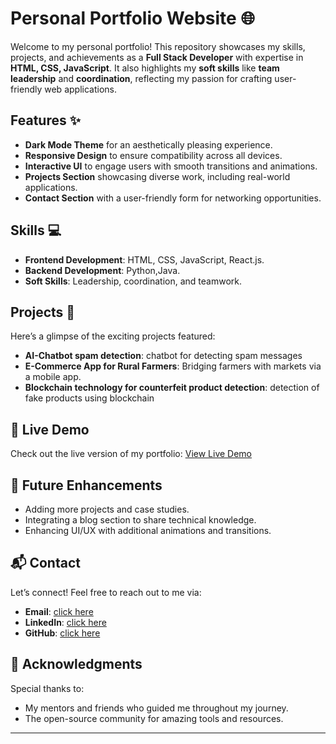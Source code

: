 # Personal Portfolio Website 🌐  

Welcome to my personal portfolio! This repository showcases my skills, projects, and achievements as a **Full Stack Developer** with expertise in **HTML, CSS, JavaScript**. It also highlights my **soft skills** like **team leadership** and **coordination**, reflecting my passion for crafting user-friendly web applications.  

## Features ✨  
- **Dark Mode Theme** for an aesthetically pleasing experience.  
- **Responsive Design** to ensure compatibility across all devices.  
- **Interactive UI** to engage users with smooth transitions and animations.  
- **Projects Section** showcasing diverse work, including real-world applications.  
- **Contact Section** with a user-friendly form for networking opportunities.  

## Skills 💻  
- **Frontend Development**: HTML, CSS, JavaScript, React.js.  
- **Backend Development**: Python,Java.  
- **Soft Skills**: Leadership, coordination, and teamwork.  

## Projects 🚀  
Here’s a glimpse of the exciting projects featured:    
- **AI-Chatbot spam detection**: chatbot for detecting spam messages 
- **E-Commerce App for Rural Farmers**: Bridging farmers with markets via a mobile app.
- **Blockchain technology for counterfeit product detection**: detection of fake products using blockchain
  
## 🎥 Live Demo  
Check out the live version of my portfolio: [View Live Demo](https://monish-005.github.io/Portfolio/)  


## 📝 Future Enhancements  
- Adding more projects and case studies.  
- Integrating a blog section to share technical knowledge.  
- Enhancing UI/UX with additional animations and transitions.  


## 📬 Contact  
Let’s connect! Feel free to reach out to me via:  
- **Email**: [click here](mailto:monishnarasimman2005@gmail.com)  
- **LinkedIn**: [click here](https://www.linkedin.com/in/n-monish)  
- **GitHub**: [click here](https://github.com/MONISH-005)  


## 🙌 Acknowledgments  
Special thanks to:  
- My mentors and friends who guided me throughout my journey.  
- The open-source community for amazing tools and resources.  

---
 
